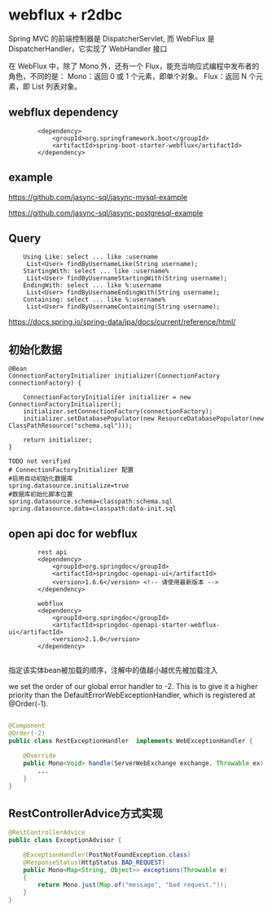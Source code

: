 # webflux + r2dbc

Spring MVC 的前端控制器是 DispatcherServlet, 而 WebFlux 是 DispatcherHandler，它实现了 WebHandler 接口

在 WebFlux 中，除了 Mono 外，还有一个 Flux，能充当响应式编程中发布者的角色，不同的是：
    Mono：返回 0 或 1 个元素，即单个对象。
    Flux：返回 N 个元素，即 List 列表对象。

## webflux dependency

```
		<dependency>
			<groupId>org.springframework.boot</groupId>
			<artifactId>spring-boot-starter-webflux</artifactId>
		</dependency>
```

## example

https://github.com/jasync-sql/jasync-mysql-example

https://github.com/jasync-sql/jasync-postgresql-example

## Query

```
    Using Like: select ... like :username
     List<User> findByUsernameLike(String username);
    StartingWith: select ... like :username%
     List<User> findByUsernameStartingWith(String username);
    EndingWith: select ... like %:username
     List<User> findByUsernameEndingWith(String username);
    Containing: select ... like %:username%
     List<User> findByUsernameContaining(String username);
```
  https://docs.spring.io/spring-data/jpa/docs/current/reference/html/

## 初始化数据
```
@Bean
ConnectionFactoryInitializer initializer(ConnectionFactory connectionFactory) {

    ConnectionFactoryInitializer initializer = new ConnectionFactoryInitializer();
    initializer.setConnectionFactory(connectionFactory);
    initializer.setDatabasePopulator(new ResourceDatabasePopulator(new ClassPathResource("schema.sql")));

    return initializer;
}

TODO not verified
# ConnectionFactoryInitializer 配置
#启用自动初始化数据库
spring.datasource.initialize=true
#数据库初始化脚本位置
spring.datasource.schema=classpath:schema.sql
spring.datasource.data=classpath:data-init.sql
```

## open api doc for webflux
```
        rest api
        <dependency>
            <groupId>org.springdoc</groupId>
            <artifactId>springdoc-openapi-ui</artifactId>
            <version>1.6.6</version> <!-- 请使用最新版本 -->
        </dependency>

        webflux
		<dependency>
			<groupId>org.springdoc</groupId>
			<artifactId>springdoc-openapi-starter-webflux-ui</artifactId>
			<version>2.1.0</version>
		</dependency>
```

##
指定该实体bean被加载的顺序，注解中的值越小越优先被加载注入

we set the order of our global error handler to -2. 
This is to give it a higher priority than the DefaultErrorWebExceptionHandler, 
which is registered at @Order(-1).

```java

@Component
@Order(-2)
public class RestExceptionHandler  implements WebExceptionHandler {

    @Override
    public Mono<Void> handle(ServerWebExchange exchange, Throwable ex) {
        ...       
    }
}

```
## RestControllerAdvice方式实现
```java
@RestControllerAdvice
public class ExceptionAdvisor {

    @ExceptionHandler(PostNotFoundException.class)
    @ResponseStatus(HttpStatus.BAD_REQUEST)
    public Mono<Map<String, Object>> exceptions(Throwable e)
    {
        return Mono.just(Map.of("message", "bad request."));
    }
}

```
